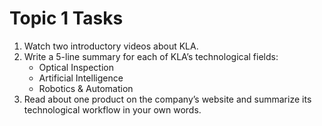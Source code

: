 # Topic 1 Tasks

1. Watch two introductory videos about KLA.
2. Write a 5-line summary for each of KLA’s technological fields:
   - Optical Inspection
   - Artificial Intelligence
   - Robotics & Automation
3. Read about one product on the company’s website and summarize its technological workflow in your own words.


